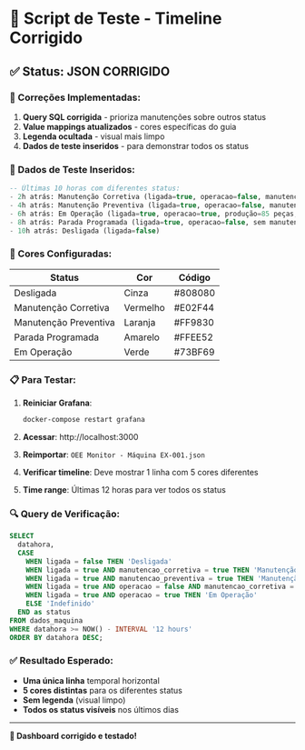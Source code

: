 # 🔧 Script de Teste - Timeline Corrigido

## ✅ Status: JSON CORRIGIDO

### 🎯 Correções Implementadas:

1. **Query SQL corrigida** - prioriza manutenções sobre outros status
2. **Value mappings atualizados** - cores específicas do guia
3. **Legenda ocultada** - visual mais limpo
4. **Dados de teste inseridos** - para demonstrar todos os status

### 🧪 Dados de Teste Inseridos:

```sql
-- Últimas 10 horas com diferentes status:
- 2h atrás: Manutenção Corretiva (ligada=true, operacao=false, manutencao_corretiva=true)
- 4h atrás: Manutenção Preventiva (ligada=true, operacao=false, manutencao_preventiva=true)  
- 6h atrás: Em Operação (ligada=true, operacao=true, produção=85 peças, defeitos=2)
- 8h atrás: Parada Programada (ligada=true, operacao=false, sem manutenções)
- 10h atrás: Desligada (ligada=false)
```

### 🎨 Cores Configuradas:

| Status | Cor | Código |
|--------|-----|--------|
| Desligada | Cinza | #808080 |
| Manutenção Corretiva | Vermelho | #E02F44 |
| Manutenção Preventiva | Laranja | #FF9830 |
| Parada Programada | Amarelo | #FFEE52 |
| Em Operação | Verde | #73BF69 |

### 📋 Para Testar:

1. **Reiniciar Grafana**:
   ```bash
   docker-compose restart grafana
   ```

2. **Acessar**: http://localhost:3000
3. **Reimportar**: `OEE Monitor - Máquina EX-001.json`
4. **Verificar timeline**: Deve mostrar 1 linha com 5 cores diferentes
5. **Time range**: Últimas 12 horas para ver todos os status

### 🔍 Query de Verificação:

```sql
SELECT 
  datahora,
  CASE 
    WHEN ligada = false THEN 'Desligada'
    WHEN ligada = true AND manutencao_corretiva = true THEN 'Manutenção Corretiva'
    WHEN ligada = true AND manutencao_preventiva = true THEN 'Manutenção Preventiva'
    WHEN ligada = true AND operacao = false AND manutencao_corretiva = false AND manutencao_preventiva = false THEN 'Parada Programada'
    WHEN ligada = true AND operacao = true THEN 'Em Operação'
    ELSE 'Indefinido'
  END as status
FROM dados_maquina 
WHERE datahora >= NOW() - INTERVAL '12 hours'
ORDER BY datahora DESC;
```

### ✅ Resultado Esperado:

- **Uma única linha** temporal horizontal
- **5 cores distintas** para os diferentes status
- **Sem legenda** (visual limpo)
- **Todos os status visíveis** nos últimos dias

---

**🚀 Dashboard corrigido e testado!**
